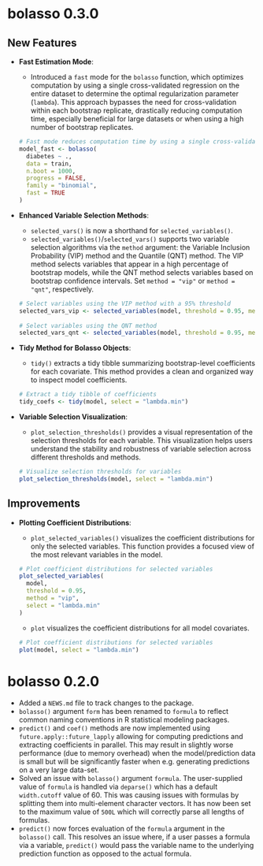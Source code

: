# bolasso 0.3.0

## New Features

- **Fast Estimation Mode**: 
  - Introduced a `fast` mode for the `bolasso` function, which optimizes computation by using a single cross-validated regression on the entire dataset to determine the optimal regularization parameter (`lambda`). This approach bypasses the need for cross-validation within each bootstrap replicate, drastically reducing computation time, especially beneficial for large datasets or when using a high number of bootstrap replicates.
  ```r
  # Fast mode reduces computation time by using a single cross-validated lambda
  model_fast <- bolasso(
    diabetes ~ .,
    data = train,
    n.boot = 1000,
    progress = FALSE,
    family = "binomial",
    fast = TRUE
  )
  ```

- **Enhanced Variable Selection Methods**:
  - `selected_vars()` is now a shorthand for `selected_variables()`.
  - `selected_variables()`/`selected_vars()` supports two variable selection algorithms via the `method` argument: the Variable Inclusion Probability (VIP) method and the Quantile (QNT) method. The VIP method selects variables that appear in a high percentage of bootstrap models, while the QNT method selects variables based on bootstrap confidence intervals. Set `method = "vip"` or `method = "qnt"`, respectively.
  ```r
  # Select variables using the VIP method with a 95% threshold
  selected_vars_vip <- selected_variables(model, threshold = 0.95, method = "vip")
   
  # Select variables using the QNT method
  selected_vars_qnt <- selected_variables(model, threshold = 0.95, method = "qnt")
  ```

- **Tidy Method for Bolasso Objects**:
  - `tidy()` extracts a tidy tibble summarizing bootstrap-level coefficients for each covariate. This method provides a clean and organized way to inspect model coefficients.
  ```r
  # Extract a tidy tibble of coefficients
  tidy_coefs <- tidy(model, select = "lambda.min")
  ```

- **Variable Selection Visualization**: 
  - `plot_selection_thresholds()` provides a visual representation of the selection thresholds for each variable. This visualization helps users understand the stability and robustness of variable selection across different thresholds and methods.
  ```r
  # Visualize selection thresholds for variables
  plot_selection_thresholds(model, select = "lambda.min")
  ```

## Improvements

- **Plotting Coefficient Distributions**:
  - `plot_selected_variables()` visualizes the coefficient distributions for only the selected variables. This function provides a focused view of the most relevant variables in the model.
  ```r
  # Plot coefficient distributions for selected variables
  plot_selected_variables(
    model,
    threshold = 0.95,
    method = "vip",
    select = "lambda.min"
  )
  ```

  - `plot` visualizes the coefficient distributions for all model covariates.
  ```r
  # Plot coefficient distributions for selected variables
  plot(model, select = "lambda.min")
  ```

# bolasso 0.2.0

* Added a `NEWS.md` file to track changes to the package.
* `bolasso()` argument `form` has been renamed to `formula` to reflect common naming conventions in R statistical modeling packages.
* `predict()` and `coef()` methods are now implemented using `future.apply::future_lapply` allowing for computing predictions and extracting coefficients in parallel. This may result in slightly worse performance (due to memory overhead) when the model/prediction data is small but will be significantly faster when e.g. generating predictions on a very large data-set.
* Solved an issue with `bolasso()` argument `formula`. The user-supplied value of `formula` is handled via `deparse()` which has a default `width.cutoff` value of 60. This was causing issues with formulas by splitting them into multi-element character vectors. It has now been set to the maximum value of `500L` which will correctly parse all lengths of formulas.
* `predict()` now forces evaluation of the `formula` argument in the `bolasso()` call. This resolves an issue where, if a user passes a formula via a variable, `predict()` would pass the variable name to the underlying prediction function as opposed to the actual formula.
